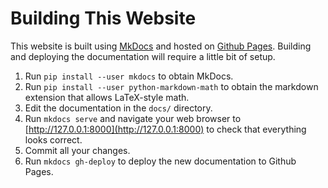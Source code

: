 
<a id='Building-This-Website-1'></a>

# Building This Website


This website is built using [MkDocs](http://www.mkdocs.org/) and hosted on [Github Pages](https://pages.github.com/). Building and deploying the documentation will require a little bit of setup.


1. Run `pip install --user mkdocs` to obtain MkDocs.
2. Run `pip install --user python-markdown-math` to obtain the markdown    extension that allows LaTeX-style math.
3. Edit the documentation in the `docs/` directory.
4. Run `mkdocs serve` and navigate your web browser to    [http://127.0.0.1:8000](http://127.0.0.1:8000)    to check that everything looks correct.
5. Commit all your changes.
6. Run `mkdocs gh-deploy` to deploy the new documentation to Github Pages.

